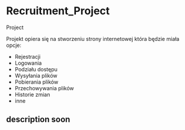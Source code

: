 # Recruitment_Project
Project

Projekt opiera się na stworzeniu strony internetowej która będzie miała opcje:
- Rejestracji
- Logowania
- Podziału dostępu
- Wysyłania plików
- Pobierania plików
- Przechowywania plików
- Historie zmian
- inne

## description soon
